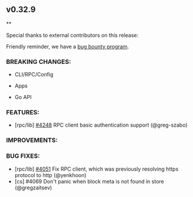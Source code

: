 ## v0.32.9

\*\*

Special thanks to external contributors on this release:

Friendly reminder, we have a [bug bounty
program](https://hackerone.com/tendermint).

### BREAKING CHANGES:

- CLI/RPC/Config

- Apps

- Go API

### FEATURES:
- [rpc/lib] [\#4248](https://github.com/tendermint/tendermint/issues/4248) RPC client basic authentication support (@greg-szabo)

### IMPROVEMENTS:

### BUG FIXES:
- [rpc/lib] [\#4051](https://github.com/tendermint/tendermint/pull/4131) Fix RPC client, which was previously resolving https protocol to http (@yenkhoon)
- [cs] \#4069 Don't panic when block meta is not found in store (@gregzaitsev)
